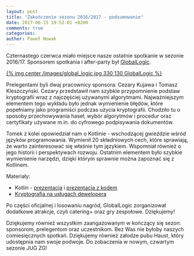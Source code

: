```yaml
---
layout: post
title: "Zakończenie sezonu 2016/2017 - podsumowanie"
date: 2017-06-15 19:53:01 +0200
comments: true
categories: 
author: Paweł Nowak
---
```

Czternastego czerwca miało miejsce nasze ostatnie spotkanie w sezonie 2016/17. Sponsorem spotkania i after-party był <a href="https://www.globallogic.com/pl/"> GlobalLogic</a>.

[{% img center /images/global_logic.jpg 330 130 GlobalLogic %}](https://www.globallogic.com/pl/)

Prelegentami byli dwaj pracownicy sponsora: Cezary Kujawa i Tomasz Kleszczyński. Cezary przedstawił nam szybkie przypomnienie podstaw kryptografii wraz z najczęściej używanymi
algorytmami. Najważniejszym elementem tego wykładu było jednak wymienienie błędów, które popełniamy jako programiści podczas użycia kryptografii. Chodziło tu o sposoby
przechowywania haseł, wybór algorytmów i procedur oraz certyfikaty używane m.in. do cyfrowego podpisywania dokumentów.

Tomek z kolei opowiedział nam o Kotlinie - wschodzącej gwieździe wśród języków programowania. Wymienił 20 składniowych cech, które sprawiają, że warto zainteresować się właśnie tym językiem.
Wspomniał również o jego historii i perspektywach rozwoju. Ostatnim elementem było szybkie wymienienie narzędzi, dzięki którym sprawnie można zapoznać się z Kotlinem.

Materiały:
<ul>
<li> Kotlin - <a href="files/Kotlin-jug.pdf" target="_blank">prezentacja</a> i <a href="files/Kotlin-jug.zip" target="_blank">prezentacja z kodem</a>
<li> <a href="files/kryptografia.pdf" target="_blank">Kryptografia na usługach dewelopera</a></li>
</ul>

Po części oficjalnej i losowaniu nagród, GlobalLogic zorganizował dodatkowe atrakcje, czyli catering+ oraz gry zespołowe. Dziękujemy!

Dziękujemy również wszystkim zaangażowanym w kończący się sezon: sponsorom, prelegentom oraz uczestnikom. Bez Was nie byłoby naszych comiesięcznych spotkań. Dziękujemy również załodze pubu
Haust, który udostępnia nam swoje podwoje. Do zobaczenia w nowym, czwartym sezonie JUG ZG!